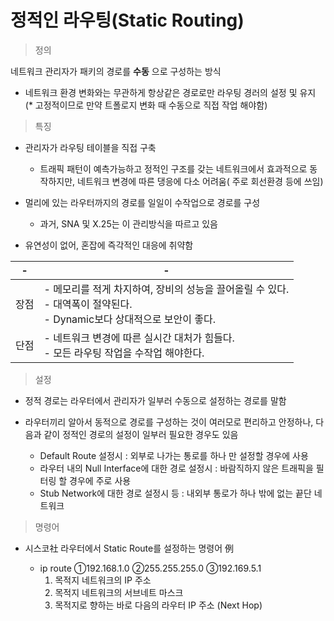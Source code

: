 # 정적인 라우팅(Static Routing)
> 정의

네트워크 관리자가 패키의 경로를 **수동** 으로 구성하는 방식
- 네트워크 환경 변화와는 무관하게 항상같은 경로로만 라우팅 경러의 설정 및 유지 <br>
  (* 고정적이므로 만약 트폴로지 변화 때 수동으로 직접 작업 해야함)

> 특징

- 관리자가 라우팅 테이블을 직접 구축
  - 트래픽 패턴이 예측가능하고 정적인 구조를 갖는 네트워크에서 효과적으로 동작하지만,
  네트워크 변경에 따른 댕응에 다소 어려움( 주로 회선환경 등에 쓰임)

- 멀리에 있는 라우터까지의 경로를 일일이 수작업으로 경로를 구성
    - 과거, SNA 및 X.25는 이 관리방식을 따르고 있음

- 유연성이 없어, 혼잡에 즉각적인 대응에 취약함


|-|-|
|-|-|
|장점| - 메모리를 적게 차지하여, 장비의 성능을 끌어올릴 수 있다.<br> - 대역폭이 절약된다.<br> - Dynamic보다 상대적으로 보안이 좋다.|
|단점| - 네트워크 변경에 따른 실시간 대처가 힘들다. <br> - 모든 라우팅 작업을 수작업 해야한다.|



> 설정

  - 정적 경로는 라우터에서 관리자가 일부러 수동으로 설정하는 경로를 말함 

  - 라우터끼리 알아서 동적으로 경로를 구성하는 것이 여러모로 편리하고 안정하나,
     다음과 같이 정적인 경로의 설정이 일부러 필요한 경우도 있음

     - Default Route 설정시 : 외부로 나가는 통로를 하나 만 설정할 경우에 사용
     - 라우터 내의 Null Interface에 대한 경로 설정시 : 바람직하지 않은 트래픽을 필터링 할 경우에 주로 사용
     - Stub Network에 대한 경로 설정시 등 : 내외부 통로가 하나 밖에 없는 끝단 네트워크

> 명령어
  - 시스코社 라우터에서 Static Route를 설정하는 명령어 例

     - ip route  ①192.168.1.0  ②255.255.255.0  ③192.169.5.1
         1) 목적지 네트워크의 IP 주소 
         2) 목적지 네트워크의 서브네트 마스크
         3) 목적지로 향하는 바로 다음의 라우터 IP 주소 (Next Hop)
